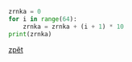 ```python
zrnka = 0
for i in range(64):
    zrnka = zrnka + (i + 1) * 10
print(zrnka)
```

[zpět](../../programovani_uvod.md#úkol-14)